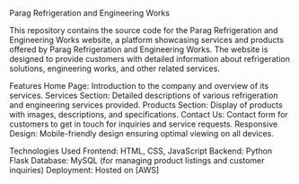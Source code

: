 ﻿Parag Refrigeration and Engineering Works

 
This repository contains the source code for the Parag Refrigeration and Engineering Works website, a platform showcasing services and products offered by Parag Refrigeration and Engineering Works. The website is designed to provide customers with detailed information about refrigeration solutions, engineering works, and other related services.

Features
Home Page: Introduction to the company and overview of its services.
Services Section: Detailed descriptions of various refrigeration and engineering services provided.
Products Section: Display of products with images, descriptions, and specifications.
Contact Us: Contact form for customers to get in touch for inquiries and service requests.
Responsive Design: Mobile-friendly design ensuring optimal viewing on all devices.


Technologies Used
Frontend: HTML, CSS, JavaScript
Backend: Python Flask
Database: MySQL (for managing product listings and customer inquiries)
Deployment: Hosted on [AWS]
